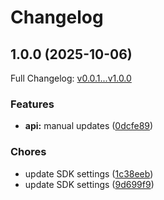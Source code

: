 # Changelog

## 1.0.0 (2025-10-06)

Full Changelog: [v0.0.1...v1.0.0](https://github.com/kishan20-00/llm_api-python/compare/v0.0.1...v1.0.0)

### Features

* **api:** manual updates ([0dcfe89](https://github.com/kishan20-00/llm_api-python/commit/0dcfe899b05919bd73d37163d7c5d095cb8f6ed9))


### Chores

* update SDK settings ([1c38eeb](https://github.com/kishan20-00/llm_api-python/commit/1c38eeb0ec089737601db85e7da500d189ef3f99))
* update SDK settings ([9d699f9](https://github.com/kishan20-00/llm_api-python/commit/9d699f9cd20d3f6ee1079ae3d8efd68d5f70640f))
